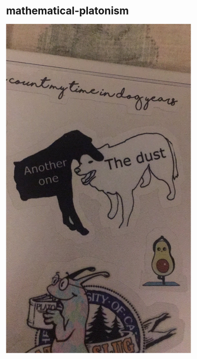 # mathematical-platonism
![](https://github.com/nondejus/mathematical-platonism/blob/main/IMG_20201002_130919.jpg)
